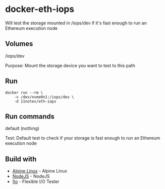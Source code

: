 # docker-eth-iops

Will test the storage mounted in /iops/dev if it's fast enough to run an Ethereum execution node

## Volumes

/iops/dev

Purpose: Mount the storage device you want to test to this path

## Run
```shell
docker run --rm \
    -v /dev/nvme0n1:/iops/dev \
    -d 11notes/eth-iops
```

## Run commands

default (nothing)

Test: Default test to check if your storage is fast enough to run an Ethereum execution node


## Build with

* [Alpine Linux](https://alpinelinux.org/) - Alpine Linux
* [NodeJS](https://nodejs.org/en/) - NodeJS
* [fio](https://github.com/axboe/fio) - Flexible I/O Tester 